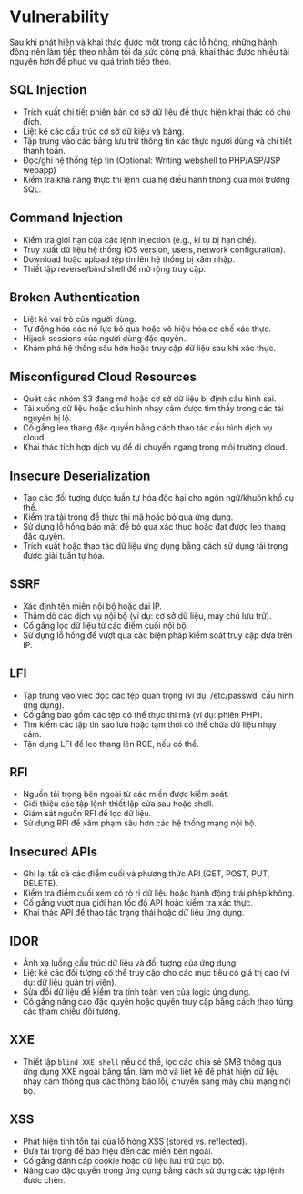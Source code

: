 # Vulnerability

Sau khi phát hiện và khai thác được một trong các lỗ hỏng, những hành động nên làm tiếp theo nhằm tối đa sức công phá, khai thác được nhiều tài nguyên hơn để phục vụ quá trình tiếp theo.

## SQL Injection 
	
- Trích xuất chi tiết phiên bản cơ sở dữ liệu để thực hiện khai thác có chủ đích.
- Liệt kê các cấu trúc cơ sở dữ kiệu và bảng.
- Tập trung vào các bảng lưu trữ thông tin xác thực người dùng và chi tiết thanh toán.
- Đọc/ghi hệ thống tệp tin (Optional: Writing webshell to PHP/ASP/JSP webapp)
- Kiểm tra khả năng thực thi lệnh của hệ điều hành thông qua môi trường SQL.
	
## Command Injection 
	
- Kiểm tra giới hạn của các lệnh injection (e.g., kí tự bị hạn chế).
- Truy xuất dữ liệu hệ thống (OS version, users, network configuration).
- Download hoặc upload tệp tin lên hệ thống bị xâm nhập.
- Thiết lập reverse/bind shell để mở rộng truy cập.
	
## Broken Authentication 
	
- Liệt kê vai trò của người dùng.
- Tự động hóa các nổ lực bỏ qua hoặc vô hiệu hóa cơ chế xác thực.
- Hijack sessions của người dùng đặc quyền.
- Khám phá hệ thống sâu hơn hoặc truy cập dữ liệu sau khi xác thực.
	
## Misconfigured Cloud Resources 
	
- Quét các nhóm S3 đang mở hoặc cơ sở dữ liệu bị định cấu hình sai.
- Tải xuống dữ liệu hoặc cấu hình nhạy cảm được tìm thấy trong các tài nguyên bị lộ.
- Cố gắng leo thang đặc quyền bằng cách thao tác cấu hình dịch vụ cloud.
- Khai thác tích hợp dịch vụ để di chuyển ngang trong môi trường cloud.
	
## Insecure Deserialization 
	
- Tạo các đối tượng được tuần tự hóa độc hại cho ngôn ngữ/khuôn khổ cụ thể.
- Kiểm tra tải trọng để thực thi mã hoặc bỏ qua ứng dụng.
- Sử dụng lỗ hổng bảo mật để bỏ qua xác thực hoặc đạt được leo thang đặc quyền.
- Trích xuất hoặc thao tác dữ liệu ứng dụng bằng cách sử dụng tải trọng được giải tuần tự hóa.
	
## SSRF 
	
- Xác định tên miền nội bộ hoặc dải IP.
- Thăm dò các dịch vụ nội bộ (ví dụ: cơ sở dữ liệu, máy chủ lưu trữ).
- Cố gắng lọc dữ liệu từ các điểm cuối nội bộ.
- Sử dụng lỗ hổng để vượt qua các biện pháp kiểm soát truy cập dựa trên IP.
	
## LFI 
	
- Tập trung vào việc đọc các tệp quan trọng (ví dụ: /etc/passwd, cấu hình ứng dụng).
- Cố gắng bao gồm các tệp có thể thực thi mã (ví dụ: phiên PHP).
- Tìm kiếm các tập tin sao lưu hoặc tạm thời có thể chứa dữ liệu nhạy cảm.
- Tận dụng LFI để leo thang lên RCE, nếu có thể.
	
## RFI
	
- Nguồn tải trọng bên ngoài từ các miền được kiểm soát.
- Giới thiệu các tập lệnh thiết lập cửa sau hoặc shell.
- Giám sát nguồn RFI để lọc dữ liệu.
- Sử dụng RFI để xâm phạm sâu hơn các hệ thống mạng nội bộ.
	
## Insecured APIs 
	
- Ghi lại tất cả các điểm cuối và phương thức API (GET, POST, PUT, DELETE).
- Kiểm tra điểm cuối xem có rò rỉ dữ liệu hoặc hành động trái phép không.
- Cố gắng vượt qua giới hạn tốc độ API hoặc kiểm tra xác thực.
- Khai thác API để thao tác trạng thái hoặc dữ liệu ứng dụng.
	
## IDOR 
	
- Ánh xạ luồng cấu trúc dữ liệu và đối tượng của ứng dụng.
- Liệt kê các đối tượng có thể truy cập cho các mục tiêu có giá trị cao (ví dụ: dữ liệu quản trị viên).
- Sửa đổi dữ liệu để kiểm tra tính toàn vẹn của logic ứng dụng.
- Cố gắng nâng cao đặc quyền hoặc quyền truy cập bằng cách thao túng các tham chiếu đối tượng.
	
## XXE 
	
- Thiết lập `blind XXE shell` nếu có thể, lọc các chia sẻ SMB thông qua ứng dụng XXE ngoài băng tần, làm mờ và liệt kê để phát hiện dữ liệu nhạy cảm thông qua các thông báo lỗi, chuyển sang máy chủ mạng nội bộ.
  
## XSS 
	
- Phát hiện tính tồn tại của lỗ hỏng XSS (stored vs. reflected).
- Đưa tải trọng để báo hiệu đến các miền bên ngoài.
- Cố gắng đánh cắp cookie hoặc dữ liệu lưu trữ cục bộ.
- Nâng cao đặc quyền trong ứng dụng bằng cách sử dụng các tập lệnh được chèn.
